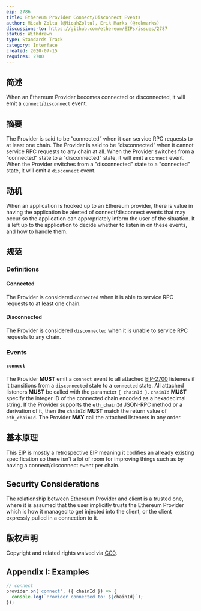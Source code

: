 ```yaml
---
eip: 2786
title: Ethereum Provider Connect/Disconnect Events
author: Micah Zoltu (@MicahZoltu), Erik Marks (@rekmarks)
discussions-to: https://github.com/ethereum/EIPs/issues/2787
status: Withdrawn
type: Standards Track
category: Interface
created: 2020-07-15
requires: 2700
---
```


## 简述

When an Ethereum Provider becomes connected or disconnected, it will emit a `connect`/`disconnect` event.

## 摘要

The Provider is said to be “connected” when it can service RPC requests to at least one chain. The Provider is said to be “disconnected” when it cannot service RPC requests to any chain at all. When the Provider switches from a "connected" state to a "disconnected" state, it will emit a `connect` event. When the Provider switches from a "disconnected" state to a "connected" state, it will emit a `disconnect` event.

## 动机

When an application is hooked up to an Ethereum provider, there is value in having the application be alerted of connect/disconnect events that may occur so the application can appropriately inform the user of the situation. It is left up to the application to decide whether to listen in on these events, and how to handle them.

## 规范

### Definitions

#### Connected

The Provider is considered `connected` when it is able to service RPC requests to at least one chain.

#### Disconnected

The Provider is considered `disconnected` when it is unable to service RPC requests to any chain.

### Events

#### `connect`

The Provider **MUST** emit a `connect` event to all attached [EIP-2700](./eip-2700.md) listeners if it transitions from a `disconnected` state to a `connected` state. All attached listeners **MUST** be called with the parameter `{ chainId }`. `chainId` **MUST** specify the integer ID of the connected chain encoded as a hexadecimal string. If the Provider supports the `eth_chainId` JSON-RPC method or a derivation of it, then the `chainId` **MUST** match the return value of `eth_chainId`. The Provider **MAY** call the attached listeners in any order.

## 基本原理

This EIP is mostly a retrospective EIP meaning it codifies an already existing specification so there isn’t a lot of room for improving things such as by having a connect/disconnect event per chain.

## Security Considerations

The relationship between Ethereum Provider and client is a trusted one, where it is assumed that the user implicitly trusts the Ethereum Provider which is how it managed to get injected into the client, or the client expressly pulled in a connection to it.

## 版权声明

Copyright and related rights waived via [CC0](../LICENSE.md).

## Appendix I: Examples

```javascript
// connect
provider.on('connect', ({ chainId }) => {
  console.log(`Provider connected to: ${chainId}`);
});
```
